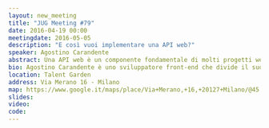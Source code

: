 ```yaml
---
layout: new_meeting
title: "JUG Meeting #79"
date: 2016-04-19 00:00
meetingdate: 2016-05-05
description: "E così vuoi implementare una API web?"
speaker: Agostino Carandente
abstract: Una API web è un componente fondamentale di molti progetti web e mobile moderni. Che si tratti del collante tra back-end e front-end o che sia un prodotto a se stante, la progettazione di una API presenta una varietà di sfide originali e variazioni di problemi già visti in altri ambienti. La letteratura e i tool per affrontare questo tipo di progettazione sono a volte carenti, e le best practice sono ancora largamente in formazione.<br/>Vedremo insieme alcuni dei problemi più comuni, e usando le slide come spunto discuteremo delle soluzioni già note e di idee per applicarle al meglio nei casi che più ci riguardano.
bio: Agostino Carandente è uno sviluppatore front-end che divide il suo cuore tra il web e le applicazioni mobile native. Dopo aver combattuto nelle guerre dei browser e aver scalato le vette dell'App Store, è alla ricerca dello spirito della esperienza utente perfetta.
location: Talent Garden
address: Via Merano 16 - Milano
map: https://www.google.it/maps/place/Via+Merano,+16,+20127+Milano/@45.4973292,9.2190919,17z/data=!4m2!3m1!1s0x4786c71edb42c4c9:0xf2660d294c26c38c
slides:
video:
code:
---
```

